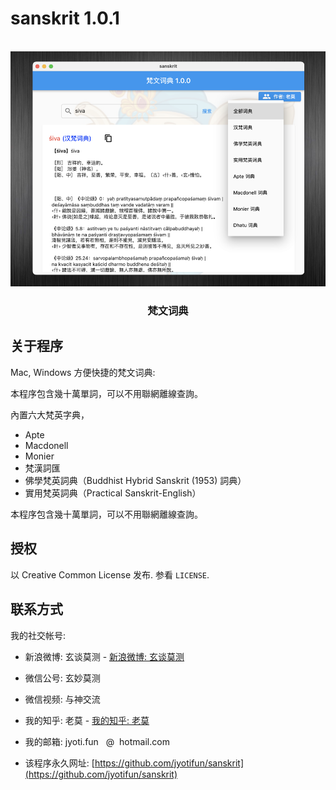 # sanskrit 1.0.1
<a name="readme-top"></a>

<!-- PROJECT LOGO -->
<br />
<div align="center">
  <a href="https://github.com/jyotifun/sanskrit">
    <img src="screenshot.png" alt="screenshot">
  </a>

  <h3 align="center">梵文词典</h3>

</div>

<!-- ABOUT THE PROJECT -->
## 关于程序

Mac, Windows 方便快捷的梵文词典:

本程序包含幾十萬單詞，可以不用聯網離線查詢。

內置六大梵英字典，
* Apte
* Macdonell
* Monier
* 梵漢詞匯
* 佛學梵英詞典（Buddhist Hybrid Sanskrit (1953) 詞典）
* 實用梵英詞典（Practical Sanskrit-English）

本程序包含幾十萬單詞，可以不用聯網離線查詢。


<!-- LICENSE -->
## 授权

以 Creative Common License 发布. 参看 `LICENSE`.

<!-- CONTACT -->
## 联系方式

我的社交帐号:

* 新浪微博: 玄谈莫测 - [新浪微博: 玄谈莫测](https://weibo.com/omjyotish)
* 微信公号: 玄妙莫测
* 微信视频: 与神交流
* 我的知乎:    老莫 - [我的知乎:    老莫](https://www.zhihu.com/people/eiffelqiu)
* 我的邮箱: jyoti.fun &nbsp; @&nbsp; hotmail.com

* 该程序永久网址: [https://github.com/jyotifun/sanskrit](https://github.com/jyotifun/sanskrit)



